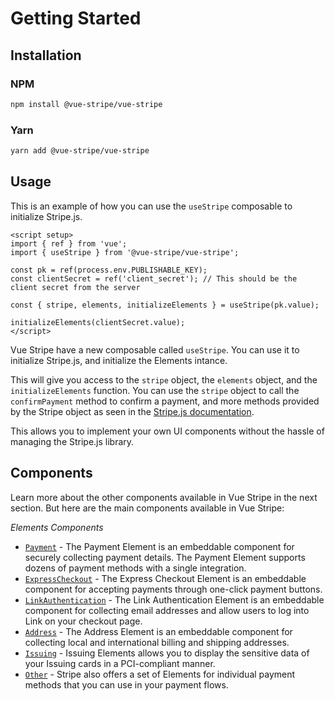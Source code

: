 # Getting Started

## Installation

### NPM

```bash
npm install @vue-stripe/vue-stripe
```

### Yarn

```bash
yarn add @vue-stripe/vue-stripe
```


## Usage

This is an example of how you can use the `useStripe` composable to initialize Stripe.js.

```vue
<script setup>
import { ref } from 'vue';
import { useStripe } from '@vue-stripe/vue-stripe';

const pk = ref(process.env.PUBLISHABLE_KEY);
const clientSecret = ref('client_secret'); // This should be the client secret from the server

const { stripe, elements, initializeElements } = useStripe(pk.value);

initializeElements(clientSecret.value);
</script>
```

Vue Stripe have a new composable called `useStripe`. You can use it to initialize Stripe.js, and initialize the Elements intance.

This will give you access to the `stripe` object, the `elements` object, and the `initializeElements` function. You can use the `stripe` object to call the `confirmPayment` method to confirm a payment, and more methods provided by the Stripe object as seen in the [Stripe.js documentation](https://stripe.com/docs/js?ref=https://vuestripe.com).

This allows you to implement your own UI components without the hassle of managing the Stripe.js library.

## Components

Learn more about the other components available in Vue Stripe in the next section. But here are the main components available in Vue Stripe:

*Elements Components*

- [`Payment`](https://docs.stripe.com/js/element/payment_element) - The Payment Element is an embeddable component for securely collecting payment details. The Payment Element supports dozens of payment methods with a single integration.
- [`ExpressCheckout`](https://docs.stripe.com/js/element/express_checkout_element) - The Express Checkout Element is an embeddable component for accepting payments through one-click payment buttons.
- [`LinkAuthentication`](https://docs.stripe.com/js/element/link_authentication_element) - The Link Authentication Element is an embeddable component for collecting email addresses and allow users to log into Link on your checkout page.
- [`Address`](https://docs.stripe.com/js/element/address_element) - The Address Element is an embeddable component for collecting local and international billing and shipping addresses.
- [`Issuing`](https://docs.stripe.com/js/element/issuing) - Issuing Elements allows you to display the sensitive data of your Issuing cards in a PCI-compliant manner.
- [`Other`](https://docs.stripe.com/js/element/other_element) - Stripe also offers a set of Elements for individual payment methods that you can use in your payment flows.